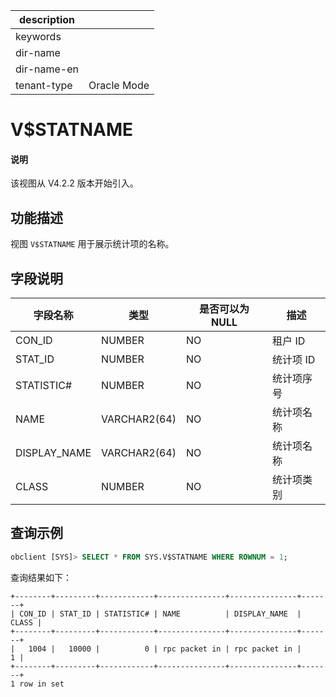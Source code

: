 |description||
|---|---|
|keywords||
|dir-name||
|dir-name-en||
|tenant-type| Oracle Mode |

# V$STATNAME

<main id="notice" type='explain'>
<h4>说明</h4>
<p>该视图从 V4.2.2 版本开始引入。</p>
</main>

## 功能描述

视图 `V$STATNAME` 用于展示统计项的名称。

## 字段说明

| **字段名称** | **类型**  | **是否可以为 NULL** | **描述**                               |
|--------------|-------------|---------------------|----------------------------------------|
| CON_ID       | NUMBER       | NO   | 租户 ID |
| STAT_ID      | NUMBER       | NO   | 统计项 ID |
| STATISTIC#   | NUMBER       | NO   | 统计项序号 |
| NAME         | VARCHAR2(64) | NO   | 统计项名称 |
| DISPLAY_NAME | VARCHAR2(64) | NO   | 统计项名称  |
| CLASS        | NUMBER       | NO   | 统计项类别  |

## 查询示例

```sql
obclient [SYS]> SELECT * FROM SYS.V$STATNAME WHERE ROWNUM = 1;
```

查询结果如下：

```shell
+--------+---------+------------+---------------+---------------+-------+
| CON_ID | STAT_ID | STATISTIC# | NAME          | DISPLAY_NAME  | CLASS |
+--------+---------+------------+---------------+---------------+-------+
|   1004 |   10000 |          0 | rpc packet in | rpc packet in |     1 |
+--------+---------+------------+---------------+---------------+-------+
1 row in set
```
